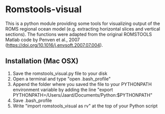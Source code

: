 # Romstools-visual

This is a python module providing some tools for visualizing output of the ROMS regional ocean model (e.g. extracting horizontal slices and vertical sections). The functions were adapted from the original ROMSTOOLS Matlab code by Penven et al., 2007 (https://doi.org/10.1016/j.envsoft.2007.07.004).

## Installation (Mac OSX)

1. Save the romstools_visual.py file to your disk
2. Open a terminal and type "open .bash_profile"
3. Append the folder where you saved the file to your PYTHONPATH environment variable by adding the line
   "export PYTHONPATH=/Users/Jaard/Documents/Python:$PYTHONPATH"
4. Save .bash_profile
5. Write "import romstools_visual as rv" at the top of your Python script
